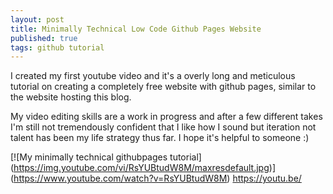 ```yaml
---
layout: post
title: Minimally Technical Low Code Github Pages Website 
published: true
tags: github tutorial
---
```


I created my first youtube video and it's a overly long and meticulous tutorial on creating a completely free website with github pages, similar to the website hosting this blog. 

My video editing skills are a work in progress and after a few different takes I'm still not tremendously confident that I like how I sound but iteration not talent has been my life strategy thus far. I hope it's helpful to someone :)

[![My minimally technical githubpages tutorial]
(https://img.youtube.com/vi/RsYUBtudW8M/maxresdefault.jpg)]
(https://www.youtube.com/watch?v=RsYUBtudW8M)
https://youtu.be/

